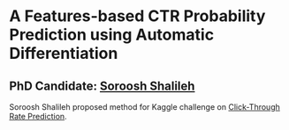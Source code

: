 # A Features-based CTR Probability Prediction using Automatic Differentiation
  
## PhD Candidate: [Soroosh Shalileh](https://www.hse.ru/en/org/persons/316426865)

Soroosh Shalileh proposed method for Kaggle challenge on
 [Click-Through Rate Prediction](https://www.kaggle.com/c/avazu-ctr-prediction/data).





